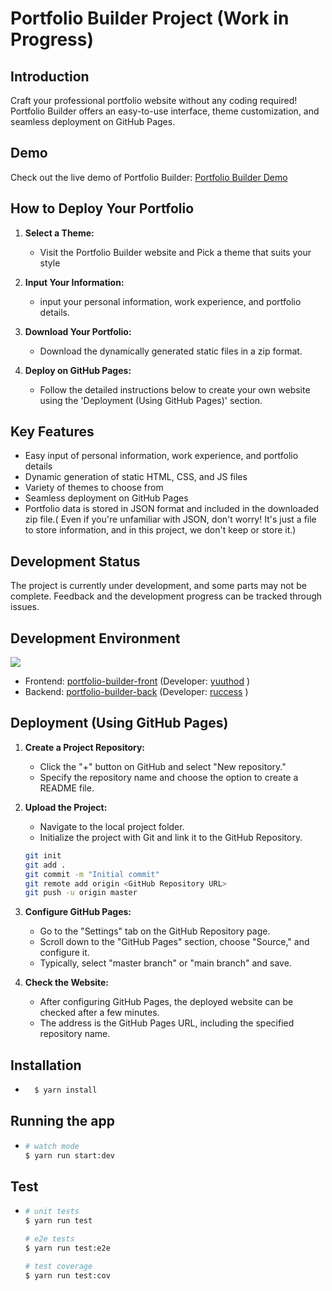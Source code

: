# Portfolio Builder Project (Work in Progress)

## Introduction
Craft your professional portfolio website without any coding required! Portfolio Builder offers an easy-to-use interface, theme customization, and seamless deployment on GitHub Pages.
## Demo
Check out the live demo of Portfolio Builder: [Portfolio Builder Demo](https://ruccess.site)

## How to Deploy Your Portfolio

1. **Select a Theme:**
    - Visit the Portfolio Builder website and Pick a theme that suits your style

2. **Input Your Information:**
    - input your personal information, work experience, and portfolio details.

3. **Download Your Portfolio:**
    - Download the dynamically generated static files in a zip format.

4. **Deploy on GitHub Pages:**
    - Follow the detailed instructions below to create your own website using the 'Deployment (Using GitHub Pages)' section.

## Key Features
- Easy input of personal information, work experience, and portfolio details
- Dynamic generation of static HTML, CSS, and JS files
- Variety of themes to choose from
- Seamless deployment on GitHub Pages
- Portfolio data is stored in JSON format and included in the downloaded zip file.( Even if you're unfamiliar with JSON, don't worry! It's just a file to store information, and in this project, we don't keep or store it.)

## Development Status

The project is currently under development, and some parts may not be complete. Feedback and the development progress can be tracked through issues.

## Development Environment

  <img src="https://static.ruccess.site/team-soho.svg" />

- Frontend: [portfolio-builder-front](https://github.com/team-soho/portfolio-builder-front) (Developer: [yuuthod](https://github.com/yuuthod) )
- Backend: [portfolio-builder-back](https://github.com/team-soho/portfolio-builder-back) (Developer: [ruccess](https://github.com/ruccess) )


  
## Deployment (Using GitHub Pages)

1. **Create a Project Repository:**
    - Click the "+" button on GitHub and select "New repository."
    - Specify the repository name and choose the option to create a README file.

2. **Upload the Project:**
    - Navigate to the local project folder.
    - Initialize the project with Git and link it to the GitHub Repository.
   ```bash
   git init
   git add .
   git commit -m "Initial commit"
   git remote add origin <GitHub Repository URL>
   git push -u origin master
   ```
3. **Configure GitHub Pages:**
   - Go to the "Settings" tab on the GitHub Repository page.
   - Scroll down to the "GitHub Pages" section, choose "Source," and configure it.
   - Typically, select "master branch" or "main branch" and save.
4. **Check the Website:**
   - After configuring GitHub Pages, the deployed website can be checked after a few minutes.
   - The address is the GitHub Pages URL, including the specified repository name.

## Installation

- ```bash
    $ yarn install
    ```

## Running the app

-   ```bash
    # watch mode
    $ yarn run start:dev
    ```

## Test

-   ```bash
    # unit tests
    $ yarn run test
    
    # e2e tests
    $ yarn run test:e2e
    
    # test coverage
    $ yarn run test:cov
    ```
